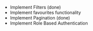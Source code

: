 
- Implement Filters (done)
- Implement favourites functionality
- Implement Pagination (done)
- Implement Role Based Authentication

